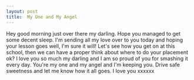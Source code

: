 ```yaml
---
layout: post
title:  My One and My Angel
---
```

Hey good morning just over there my darling. Hope you managed to get some decent sleep. I'm sending all my love over to you today and hoping your lesson goes well, I'm sure it will! Let's see how you get on at this school, then we can have a proper think about where to do your placement ok? I love you so much my darling and I am so proud of you for smashing it every day. You're my one and my angel and I'm keeping you. Drive safe sweetness and let me know how it all goes. I love you xxxxxx
